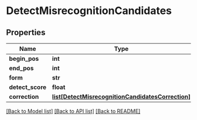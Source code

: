# DetectMisrecognitionCandidates

## Properties
Name | Type | Description | Notes
------------ | ------------- | ------------- | -------------
**begin_pos** | **int** |  | [optional] 
**end_pos** | **int** |  | [optional] 
**form** | **str** |  | [optional] 
**detect_score** | **float** |  | [optional] 
**correction** | [**list[DetectMisrecognitionCandidatesCorrection]**](DetectMisrecognitionCandidatesCorrection.md) |  | [optional] 

[[Back to Model list]](../README.md#documentation-for-models) [[Back to API list]](../README.md#documentation-for-api-endpoints) [[Back to README]](../README.md)

